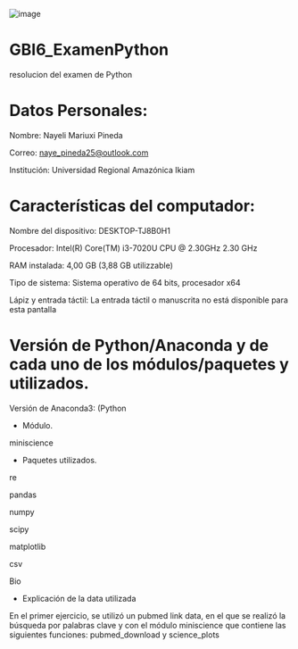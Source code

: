 ![image](https://user-images.githubusercontent.com/94584346/179644556-6506537a-4010-416f-8aec-2ceb35aa14b7.png)
# GBI6_ExamenPython
resolucion del examen de Python

# Datos Personales:
Nombre: Nayeli Mariuxi Pineda 

Correo: naye_pineda25@outlook.com

Institución: Universidad Regional Amazónica Ikiam

# Características del computador:
Nombre del dispositivo:	DESKTOP-TJ8B0H1

Procesador:	Intel(R) Core(TM) i3-7020U CPU @ 2.30GHz 2.30 GHz

RAM instalada:	4,00 GB (3,88 GB utilizzable)

Tipo de sistema:	Sistema operativo de 64 bits, procesador x64

Lápiz y entrada táctil:	La entrada táctil o manuscrita no está disponible para esta pantalla

# Versión de Python/Anaconda y de cada uno de los módulos/paquetes y utilizados.

Versión de Anaconda3: (Python

- Módulo. 

miniscience

- Paquetes utilizados.

re

pandas

numpy 

scipy

matplotlib

csv

Bio

- Explicación de la data utilizada 

En el primer ejercicio, se utilizó un pubmed link data, en el que se realizó la búsqueda por palabras clave y con el módulo miniscience que contiene las siguientes funciones: pubmed_download y science_plots


